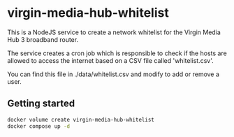 # virgin-media-hub-whitelist

This is a NodeJS service to create a network whitelist for the Virgin Media Hub 3 broadband router.

The service creates a cron job which is responsible to check if the hosts are allowed to access the internet based on a CSV file called 'whitelist.csv'.

You can find this file in ./data/whitelist.csv and modify to add or remove a user.

## Getting started


```bash
docker volume create virgin-media-hub-whitelist
docker compose up -d

```
